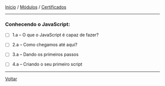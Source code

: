 [Início](https://github.com/Thalyalm/curso-javascript) / 
[Módulos](https://github.com/Thalyalm/curso-javascript/tree/master/modulos/readme.md) /
[Certificados](https://github.com/Thalyalm/curso-javascript/tree/master/certificados)

---

### Conhecendo o JavaScript:

- [ ] 1.a – O que o JavaScript é capaz de fazer?

- [ ] 2.a – Como chegamos até aqui?

- [ ] 3.a – Dando os primeiros passos

- [ ] 4.a – Criando o seu primeiro script

---

[Voltar](/modulos/readme.md)